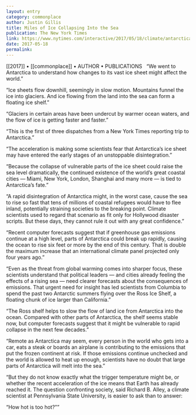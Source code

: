 ```yaml
---
layout: entry
category: commonplace
author: Justin Gillis
title: Miles of Ice Collapsing Into the Sea
publication: The New York Times
link: https://www.nytimes.com/interactive/2017/05/18/climate/antarctica-ice-melt-climate-change.html
date: 2017-05-18
permalink: 
---
```


[[2017]] • [[commonplace]] • AUTHOR • PUBLICATIONS 
 
“We went to Antarctica to understand how changes to its vast ice sheet might affect the world.”

“Ice sheets flow downhill, seemingly in slow motion. Mountains funnel the ice into glaciers. And ice flowing from the land into the sea can form a floating ice shelf.”

“Glaciers in certain areas have been undercut by warmer ocean waters, and the flow of ice is getting faster and faster.”

“This is the first of three dispatches from a New York Times reporting trip to Antarctica.”

“The acceleration is making some scientists fear that Antarctica’s ice sheet may have entered the early stages of an unstoppable disintegration.”

“Because the collapse of vulnerable parts of the ice sheet could raise the sea level dramatically, the continued existence of the world’s great coastal cities — Miami, New York, London, Shanghai and many more — is tied to Antarctica’s fate.”

“A rapid disintegration of Antarctica might, in the worst case, cause the sea to rise so fast that tens of millions of coastal refugees would have to flee inland, potentially straining societies to the breaking point. Climate scientists used to regard that scenario as fit only for Hollywood disaster scripts. But these days, they cannot rule it out with any great confidence.”

“Recent computer forecasts suggest that if greenhouse gas emissions continue at a high level, parts of Antarctica could break up rapidly, causing the ocean to rise six feet or more by the end of this century. That is double the maximum increase that an international climate panel projected only four years ago.”

“Even as the threat from global warming comes into sharper focus, these scientists understand that political leaders — and cities already feeling the effects of a rising sea — need clearer forecasts about the consequences of emissions. That urgent need for insight has led scientists from Columbia to spend the past two Antarctic summers flying over the Ross Ice Shelf, a floating chunk of ice larger than California.”

“The Ross shelf helps to slow the flow of land ice from Antarctica into the ocean. Compared with other parts of Antarctica, the shelf seems stable now, but computer forecasts suggest that it might be vulnerable to rapid collapse in the next few decades.”

“Remote as Antarctica may seem, every person in the world who gets into a car, eats a steak or boards an airplane is contributing to the emissions that put the frozen continent at risk. If those emissions continue unchecked and the world is allowed to heat up enough, scientists have no doubt that large parts of Antarctica will melt into the sea.”

“But they do not know exactly what the trigger temperature might be, or whether the recent acceleration of the ice means that Earth has already reached it. The question confronting society, said Richard B. Alley, a climate scientist at Pennsylvania State University, is easier to ask than to answer:

“How hot is too hot?””

